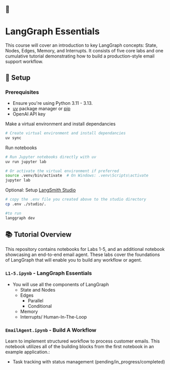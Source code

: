## 🦜

# **LangGraph Essentials**

This course will cover an introduction to key LangGraph concepts: State, Nodes, Edges, Memory, and Interrupts. It consists of five core labs and one cumulative tutorial demonstrating how to build a production-style email support workflow.

## 🚀 Setup

### Prerequisites

- Ensure you're using Python 3.11 - 3.13.
- [uv](https://docs.astral.sh/uv/) package manager or [pip](https://pypi.org/project/pip/)
- OpenAI API key

Make a virtual environment and install dependancies

```bash
# Create virtual environment and install dependancies
uv sync
```

Run notebooks

```bash
# Run Jupyter notebooks directly with uv
uv run jupyter lab

# Or activate the virtual environment if preferred
source .venv/bin/activate  # On Windows: .venv\Scripts\activate
jupyter lab
```

Optional: Setup [LangSmith Studio](https://docs.langchain.com/oss/python/langchain/studio)

```bash
# copy the .env file you created above to the studio directory
cp .env ./studio/.

#to run
langgraph dev
```

## 📚 Tutorial Overview

This repository contains notebooks for Labs 1-5, and an additional notebook showcasing an end-to-end email agent. These labs cover the foundations of LangGraph that will enable you to build any workflow or agent.

### `L1-5.ipynb` - LangGraph Essentials

- You will use all the components of LangGraph
  - State and Nodes
  - Edges
    - Parallel
    - Conditional
  - Memory
  - Interrupts/ Human-In-The-Loop

### `EmailAgent.ipynb` - Build A Workflow

Learn to implement structured workflow to process customer emails. This notebook utilizes all of the building blocks from the first notebook in an example application.:

- Task tracking with status management (pending/in_progress/completed)
